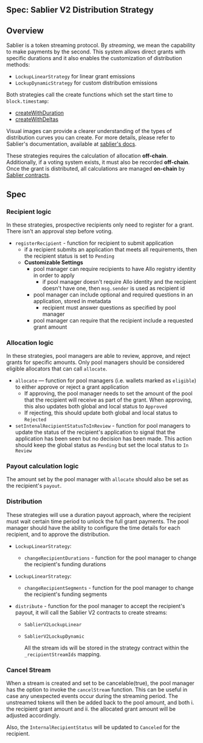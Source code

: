 ## Spec: Sablier V2 Distribution Strategy

## Overview

Sablier is a token streaming protocol. By _streaming_, we mean the capability to make payments by the second. This system allows direct grants with specific durations and it also enables the customization of distribution methods:

- `LockupLinearStrategy` for linear grant emissions
- `LockupDynamicStrategy` for custom distribution emissions

Both strategies call the create functions which set the start time to `block.timestamp`:

- [createWithDuration](https://docs.sablier.com/contracts/v2/reference/core/contract.SablierV2LockupLinear#createwithdurations)
- [createWithDeltas](https://docs.sablier.com/contracts/v2/reference/core/contract.SablierV2LockupDynamic#createwithdeltas)

Visual images can provide a clearer understanding of the types of distribution curves you can create. For more details, please refer to Sablier's documentation, available at [sablier's docs](https://docs.sablier.com/apps/features#the-universal-streaming-engine).

These strategies requires the calculation of allocation **off-chain**. Additionally, if a voting system exists, it must also be recorded **off-chain**. Once the grant is distributed, all calculations are managed **on-chain** by [Sablier contracts](https://github.com/sablier-labs/v2-core).

## Spec

### Recipient logic

In these strategies, prospective recipients only need to register for a grant. There isn't an approval step before voting.

- `registerRecipient` - function for recipient to submit application
  - if a recipient submits an application that meets all requirements, then the recipient status is set to `Pending`
  - **Customizable Settings**
    - pool manager can require recipients to have Allo registry identity in order to apply
      - if pool manager doesn't require Allo identity and the recipient doesn't have one, then `msg.sender` is used as recipient id
    - pool manager can include optional and required questions in an application, stored in metadata
      - recipient must answer questions as specified by pool manager
    - pool manager can require that the recipient include a requested grant amount

### Allocation logic

In these strategies, pool managers are able to review, approve, and reject grants for specific amounts. Only pool managers should be considered eligible allocators that can call `allocate`.

- `allocate` — function for pool managers (i.e. wallets marked as `eligible`) to either approve or reject a grant application
  - If approving, the pool manager needs to set the amount of the pool that the recipient will receive as part of the grant. When approving, this also updates both global and local status to `Approved`
  - If rejecting, this should update both global and local status to `Rejected`
- `setIntenalRecipientStatusToInReview` - function for pool managers to update the status of the recipient's application to signal that the application has been seen but no decision has been made. This action should keep the global status as `Pending` but set the local status to `In Review`

### Payout calculation logic

The amount set by the pool manager with `allocate` should also be set as the recipient's `payout`.

### Distribution

These strategies will use a duration payout approach, where the recipient must wait certain time period to unlock the full grant payments. The pool manager should have the ability to configure the time details for each recipient, and to approve the distribution.

- `LockupLinearStrategy`:
  - `changeRecipientDurations` - function for the pool manager to change the recipient's funding durations
- `LockupLinearStrategy`:

  - `changeRecipientSegments` - function for the pool manager to change the recipient's funding segments

- `distribute` - function for the pool manager to accept the recipient's payout, it will call the Sablier V2 contracts to create streams:

  - `SablierV2LockupLinear`
  - `SablierV2LockupDynamic`

    All the stream ids will be stored in the strategy contract within the `_recipientStreamIds` mapping.

### Cancel Stream

When a stream is created and set to be cancelable(true), the pool manager has the option to invoke the `cancelStream` function. This can be useful in case any unexpected events occur during the streaming period. The unstreamed tokens will then be added back to the pool amount, and both i. the recipient grant amount and ii. the allocated grant amount will be adjusted accordingly.

Also, the `InternalRecipientStatus` will be updated to `Canceled` for the recipient.
